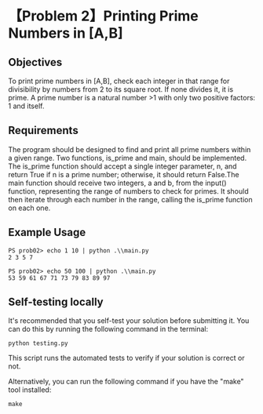 # 【Problem 2】Printing Prime Numbers in [A,B]

## Objectives

To print prime numbers in [A,B], check each integer in that range for divisibility by numbers from 2 to its square root. If none divides it, it is prime. A prime number is a natural number >1 with only two positive factors: 1 and itself.

## Requirements

The program should be designed to find and print all prime numbers within a given range. Two functions, is_prime and main, should be implemented. The is_prime function should accept a single integer parameter, n, and return True if n is a prime number; otherwise, it should return False.The main function should receive two integers, a and b, from the input() function, representing the range of numbers to check for primes. It should then iterate through each number in the range, calling the is_prime function on each one. 

## Example Usage

```
PS prob02> echo 1 10 | python .\\main.py
2 3 5 7

PS prob02> echo 50 100 | python .\\main.py
53 59 61 67 71 73 79 83 89 97

```

## Self-testing locally
It's recommended that you self-test your solution before submitting it. You can do this by running the following command in the terminal:

```
python testing.py
```

This script runs the automated tests to verify if your solution is correct or not.

Alternatively, you can run the following command if you have the "make" tool installed:

```
make
```
